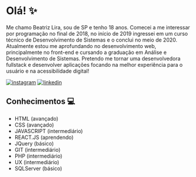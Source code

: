 # Olá! :sparkles:

 Me chamo Beatriz Lira, sou de SP e tenho 18 anos. Comecei a me interessar por programação no final de 2018, no início de 2019 ingressei em um curso técnico de Desenvolvimento de Sistemas e o conclui no meio de 2020. Atualmente estou me aprofundando no desenvolvimento web, principalmente no front-end e cursando a graduação em Análise e Desenvolvimento de Sistemas.
Pretendo me tornar uma desenvolvedora fullstack e desenvolver aplicações focando na melhor experiência para o usuário e na acessibilidade digital!
 
[![instagram](https://img.shields.io/badge/bealirag-%23000000?style=for-the-badge&logo=instagram)](https://www.instagram.com/bealirag) 
[![linkedin](https://img.shields.io/badge/beatrizliragonzaga-%23000000?style=for-the-badge&logo=linkedin)](https://www.linkedin.com/in/beatrizliragonzaga)


<!--
**blirag/blirag** is a ✨ _special_ ✨ repository because its `README.md` (this file) appears on your GitHub profile.
-->

## Conhecimentos 💻
- HTML (avançado)
- CSS (avançado)
- JAVASCRIPT (intermediário)
- REACT.JS (aprendendo)
- JQuery (básico)
- GIT (intermediário)
- PHP (intermediário)
- UX (intermediário)
- SQLServer (básico)




